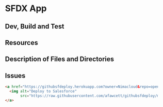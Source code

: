 # SFDX App

## Dev, Build and Test

## Resources

## Description of Files and Directories

## Issues

```html
<a href="https://githubsfdeploy.herokuapp.com?owner=Nimacloud&repo=open-record&ref=master">
  <img alt="Deploy to Salesforce"
       src="https://raw.githubusercontent.com/afawcett/githubsfdeploy/master/deploy.png">
</a>
```
